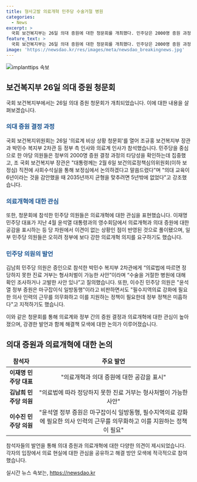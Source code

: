 ```yaml
---
title: 형사고발 의료개혁 민주당 수술거절 병원
categories:
  - News
excerpt: >
  국회 보건복지부는 26일 의대 증원에 대한 청문회를 개최했다. 민주당은 2000명 증원 과정에 의혹을 제기했지만, 야당과 여당이 의료개혁에 대해 공감하는 양상을 보였다. 청문회에는 보건복지부 장관과 복지부 2차관, 의료계 인사 등이 참석했으며, 정부의 증원 결정 과정 등이 논의됐다. 일부 의원들은 진료 거부 병원을 고발하고 필수의료 의사 근무를 의무화하는 등 강력한 발언을 했다. 이에 대해 정부 측은 의료인력 부족 문제를 해결하기 위한 논문들을 근거로 증원 결정을 재확인했다. 민주당은 증원 결정을 비판했지만, 의원들 간에 이견이 없는 상황으로 나타났다.
feature_text: >
  국회 보건복지부는 26일 의대 증원에 대한 청문회를 개최했다. 민주당은 2000명 증원 과정에 의혹을 제기했지만, 야당과 여당이 의료개혁에 대해 공감하는 양상을 보였다. 청문회에는 보건복지부 장관과 복지부 2차관, 의료계 인사 등이 참석했으며, 정부의 증원 결정 과정 등이 논의됐다. 일부 의원들은 진료 거부 병원을 고발하고 필수의료 의사 근무를 의무화하는 등 강력한 발언을 했다. 이에 대해 정부 측은 의료인력 부족 문제를 해결하기 위한 논문들을 근거로 증원 결정을 재확인했다. 민주당은 증원 결정을 비판했지만, 의원들 간에 이견이 없는 상황으로 나타났다.
image: 'https://newsdao.kr/res/images/meta/newsdao_breakingnews.jpg'
---
```


<p><img src="https://newsdao.kr/res/images/meta/newsdao_breakingnews.jpg" alt="implanttips 속보" /></p>

<h2 data-ke-size="size26">보건복지부 26일 의대 증원 청문회</h2>

<p data-ke-size="size16">국회 보건복지부에서는 26일 의대 증원 청문회가 개최되었습니다. 이에 대한 내용을 살펴보겠습니다.</p>

<h3><b><span style="color: #1a5490;">의대 증원 결정 과정</span></b></h3>

<p data-ke-size="size16">국회 보건복지위원회는 26일 '의료계 비상 상황 청문회'를 열어 조규홍 보건복지부 장관과 박민수 복지부 2차관 등 정부 측 인사와 의료계 인사가 참석했습니다. 민주당을 중심으로 한 야당 의원들은 정부의 2000명 증원 결정 과정의 타당성을 확인하는데 집중했고, 조 국회 보건복지부 장관은 "대통령께는 2월 6일 보건의료정책심의위원회(이하 보정심) 직전에 사회수석실을 통해 보정심에서 논의하겠다고 말씀드렸다"며 "의대 교육이 6년이라는 것을 감안했을 때 2035년까지 균형을 맞추려면 5년밖에 없었다"고 강조했습니다.</p>

<h3><b><span style="color: #1a5490;">의료개혁에 대한 관심</span></b></h3>

<p data-ke-size="size16">또한, 청문회에 참석한 민주당 의원들은 의료개혁에 대한 관심을 표현했습니다. 이재명 민주당 대표가 지난 4월 윤석열 대통령과의 영수회담에서 의료개혁과 의대 증원에 대한 공감을 표시하는 등 당 차원에서 이견이 없는 상황인 점이 반영된 것으로 풀이됐으며, 일부 민주당 의원들은 오히려 정부에 보다 강한 의료개혁 의지를 요구하기도 했습니다.</p>

<h3><b><span style="color: #1a5490;">민주당 의원의 발언</span></b></h3>

<p data-ke-size="size16">김남희 민주당 의원은 증인으로 참석한 박민수 복지부 2차관에게 “의료법에 따르면 정당하지 못한 진료 거부는 형사처벌이 가능한 사안”이라며 “수술을 거절한 병원에 대해 확인 조사하거나 고발한 사안 있나”고 질의했습니다. 또한, 이수진 민주당 의원은 "윤석열 정부 증원은 마구잡이식 일방동행"이라고 비판하면서도 "필수지역의료 강화에 필요한 의사 인력의 근무를 의무화하고 이를 지원하는 정책이 필요한데 정부 정책은 미흡하다"고 지적하기도 했습니다.</p>

<p data-ke-size="size16">이와 같은 청문회를 통해 의료계와 정부 간의 증원 결정과 의료개혁에 대한 관심이 높아졌으며, 강경한 발언과 함께 해결책 모색에 대한 논의가 이루어졌습니다. </p>

<h2 data-ke-size="size26">의대 증원과 의료개혁에 대한 논의</h2>

<table>
<thead>
<tr>
<td style="text-align: center; height: 17px;"><b>참석자</b></td>
<td style="text-align: center; height: 17px;"><b>주요 발언</b></td>
</tr>
</thead>
<tbody>
<tr>
<td style="text-align: center; height: 17px;"><b>이재명 민주당 대표</b></td>
<td style="text-align: center; height: 17px;">"의료개혁과 의대 증원에 대한 공감을 표시"</td>
</tr>
<tr>
<td style="text-align: center; height: 17px;"><b>김남희 민주당 의원</b></td>
<td style="text-align: center; height: 17px;">"의료법에 따라 정당하지 못한 진료 거부는 형사처벌이 가능한 사안"</td>
</tr>
<tr>
<td style="text-align: center; height: 17px;"><b>이수진 민주당 의원</b></td>
<td style="text-align: center; height: 17px;">"윤석열 정부 증원은 마구잡이식 일방동행, 필수지역의료 강화에 필요한 의사 인력의 근무를 의무화하고 이를 지원하는 정책이 필요"</td>
</tr>
</tbody>
</table>

<p data-ke-size="size16">참석자들의 발언을 통해 의대 증원과 의료개혁에 대한 다양한 의견이 제시되었습니다. 각자의 입장에서 의료 현실에 대한 관심을 공유하고 해결 방안 모색에 적극적으로 참여했습니다.</p>
실시간 뉴스 속보는, <a href="https://newsdao.kr" rel="dofollow">https://newsdao.kr</a>


